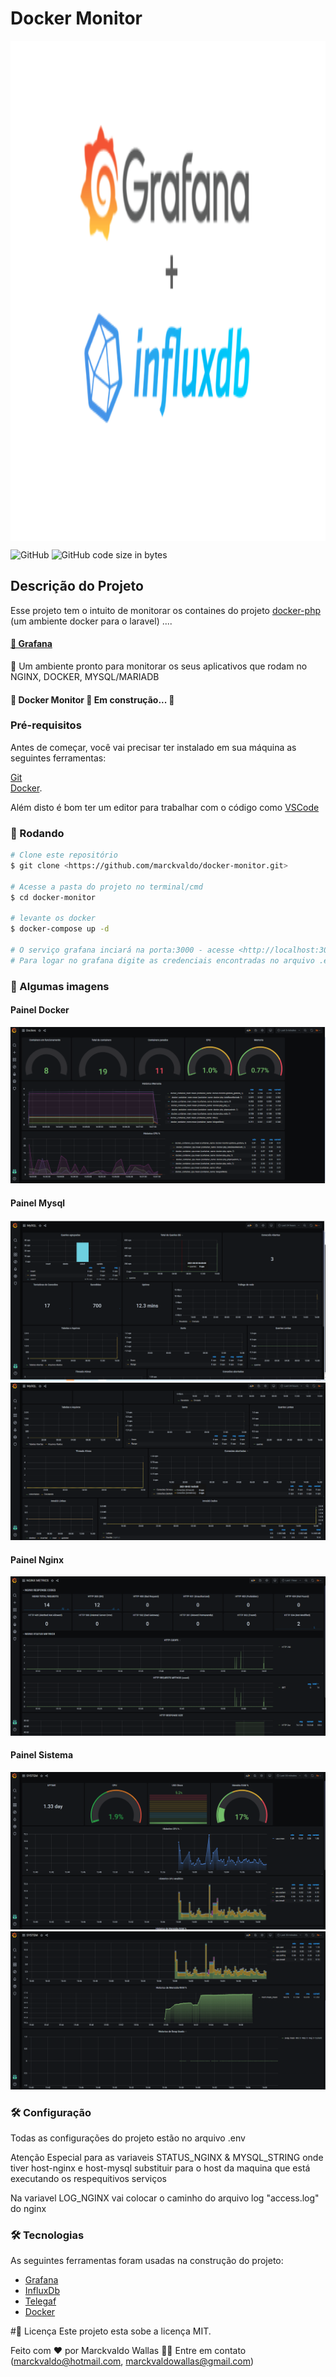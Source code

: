 # Docker Monitor 

<div style="background-color: #f0f0f0; height:20vh; display: flex; flex-direction: row; justify-content: center;">
<img src="https://github.com/marckvaldo/docker-monitor/blob/main/imagens/Grafana.png">
</div>

![GitHub](https://img.shields.io/github/license/marckvaldo/docker-php)
![GitHub code size in bytes](https://img.shields.io/github/languages/code-size/marckvaldo/docker-php)


## Descrição do Projeto
Esse projeto tem o intuito de monitorar os containes do projeto <a href="https://github.com/marckvaldo/docker-php">docker-php</a> (um ambiente docker para o laravel) ....

<h4>
    <a href="https://grafana.com/">🔗 Grafana</a>
</h4>
<p>🚀 Um ambiente pronto para monitorar os seus aplicativos que rodam no NGINX, DOCKER, MYSQL/MARIADB</p>


<h4> 
	🚧  Docker Monitor 🚀 Em construção...  🚧
</h4>

### Pré-requisitos

Antes de começar, você vai precisar ter instalado em sua máquina as seguintes ferramentas:

[Git](https://git-scm.com)<br/>
[Docker](https://docs.docker.com/engine/install/). 

Além disto é bom ter um editor para trabalhar com o código como [VSCode](https://code.visualstudio.com/)

### 🎲 Rodando

```bash
# Clone este repositório
$ git clone <https://github.com/marckvaldo/docker-monitor.git>

# Acesse a pasta do projeto no terminal/cmd
$ cd docker-monitor

# levante os docker 
$ docker-compose up -d

# O serviço grafana inciará na porta:3000 - acesse <http://localhost:3000>
# Para logar no grafana digite as credenciais encontradas no arquivo .env nas variaves "GF_SECURITY_ADMIN_USER" e "GF_SECURITY_ADMIN_PASSWORD".
```
### 🚀 Algumas imagens

#### Painel Docker
<img src="https://github.com/marckvaldo/docker-monitor/blob/main/imagens/Docker.png">

#### Painel Mysql
<img src="https://github.com/marckvaldo/docker-monitor/blob/main/imagens/Mysql.png">
<img src="https://github.com/marckvaldo/docker-monitor/blob/main/imagens/Mysql2.png">

#### Painel Nginx
<img src="https://github.com/marckvaldo/docker-monitor/blob/main/imagens/Nginx.png">

#### Painel Sistema
<img src="https://github.com/marckvaldo/docker-monitor/blob/main/imagens/Sistema.png">
<img src="https://github.com/marckvaldo/docker-monitor/blob/main/imagens/Sistema2.png">

### 🛠 Configuração
Todas as configurações do projeto estão no arquivo .env

Atenção Especial para as variaveis 
STATUS_NGINX & MYSQL_STRING 
onde tiver host-nginx e host-mysql substituir para o host da maquina que está executando os respequitivos serviços

Na variavel LOG_NGINX vai colocar o caminho do arquivo log "access.log" do nginx

### 🛠 Tecnologias

As seguintes ferramentas foram usadas na construção do projeto:

- [Grafana](https://grafana.com/)
- [InfluxDb](https://www.influxdata.com/)
- [Telegaf](https://docs.influxdata.com/telegraf/v1.19/)
- [Docker](https://www.docker.com/)


#📝 Licença
Este projeto esta sobe a licença MIT.

Feito com ❤️ por Marckvaldo Wallas 👋🏽 Entre em contato (marckvaldo@hotmail.com, marckvaldowallas@gmail.com)
